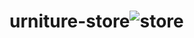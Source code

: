 # urniture-store![store](https://user-images.githubusercontent.com/83859600/159955174-a7bc80f1-89c2-4b50-94e8-790b9807d0f9.png)
